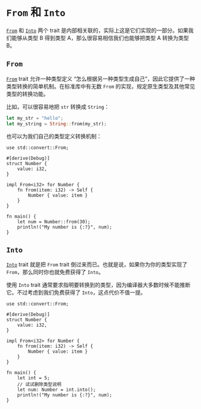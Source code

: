 # `From` 和 `Into`

 [`From`] 和 [`Into`] 两个 trait 是内部相关联的，实际上这是它们实现的一部分。如果我们能够从类型 B 得到类型 A，那么很容易相信我们也能够把类型 A 转换为类型 B。

## `From`

[`From`] trait 允许一种类型定义 “怎么根据另一种类型生成自己”，因此它提供了一种类型转换的简单机制。在标准库中有无数 `From` 的实现，规定原生类型及其他常见类型的转换功能。

比如，可以很容易地把 `str` 转换成 `String`：

```rust
let my_str = "hello";
let my_string = String::from(my_str);
```

也可以为我们自己的类型定义转换机制：

```rust,editable
use std::convert::From;

#[derive(Debug)]
struct Number {
    value: i32,
}

impl From<i32> for Number {
    fn from(item: i32) -> Self {
        Number { value: item }
    }
}

fn main() {
    let num = Number::from(30);
    println!("My number is {:?}", num);
}
```

## `Into`

[`Into`] trait 就是把 `From` trait 倒过来而已。也就是说，如果你为你的类型实现了 `From`，那么同时你也就免费获得了 `Into`。

使用 `Into` trait 通常要求指明要转换到的类型，因为编译器大多数时候不能推断它。不过考虑到我们免费获得了 `Into`，这点代价不值一提。

```rust,editable
use std::convert::From;

#[derive(Debug)]
struct Number {
    value: i32,
}

impl From<i32> for Number {
    fn from(item: i32) -> Self {
        Number { value: item }
    }
}

fn main() {
    let int = 5;
    // 试试删除类型说明
    let num: Number = int.into();
    println!("My number is {:?}", num);
}
```

[`From`]: https://rustwiki.org/zh-CN/std/convert/trait.From.html
[`Into`]: https://rustwiki.org/zh-CN/std/convert/trait.Into.html

